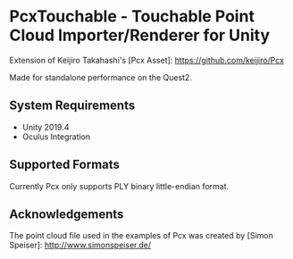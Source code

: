 PcxTouchable - Touchable Point Cloud Importer/Renderer for Unity
=============================================

Extension of Keijiro Takahashi's [Pcx Asset]: https://github.com/keijiro/Pcx

Made for standalone performance on the Quest2.

System Requirements
-------------------

- Unity 2019.4
- Oculus Integration

Supported Formats
-----------------

Currently Pcx only supports PLY binary little-endian format.


Acknowledgements
----------------

The point cloud file used in the examples of Pcx was created by [Simon Speiser]: http://www.simonspeiser.de/